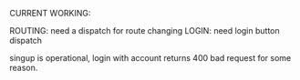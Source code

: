 CURRENT WORKING:

ROUTING:  need a dispatch for route changing
LOGIN:  need login button dispatch

singup is operational,  login with account returns 400 bad request for some reason.
